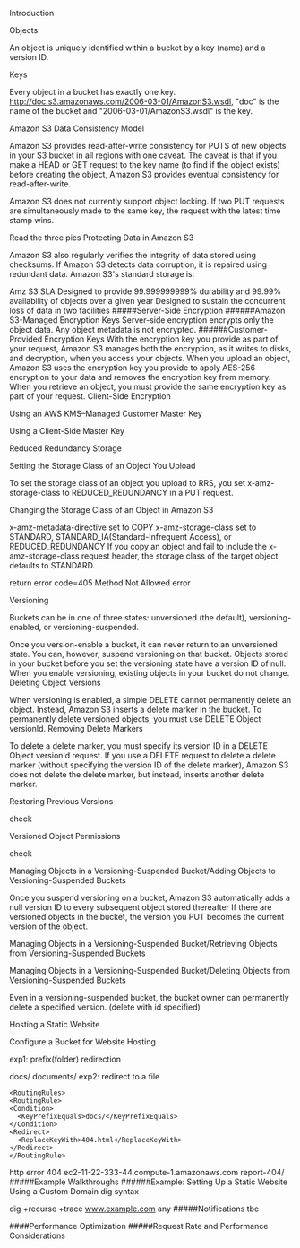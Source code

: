 Introduction

Objects

An object is uniquely identified within a bucket by a key (name) and a version ID.

Keys

Every object in a bucket has exactly one key.
http://doc.s3.amazonaws.com/2006-03-01/AmazonS3.wsdl, "doc" is the name of the bucket and "2006-03-01/AmazonS3.wsdl" is the key.

Amazon S3 Data Consistency Model

Amazon S3 provides read-after-write consistency for PUTS of new objects in your S3 bucket in all regions with one caveat. The caveat is that if you make a HEAD or GET request to the key name (to find if the object exists) before creating the object, Amazon S3 provides eventual consistency for read-after-write.

Amazon S3 does not currently support object locking. If two PUT requests are simultaneously made to the same key, the request with the latest time stamp wins.

Read the three pics
Protecting Data in Amazon S3

Amazon S3 also regularly verifies the integrity of data stored using checksums. If Amazon S3 detects data corruption, it is repaired using redundant data. Amazon S3's standard storage is:

Amz S3 SLA
Designed to provide 99.999999999% durability and 99.99% availability of objects over a given year
Designed to sustain the concurrent loss of data in two facilities
#####Server-Side Encryption ######Amazon S3-Managed Encryption Keys Server-side encryption encrypts only the object data. Any object metadata is not encrypted. ######Customer-Provided Encryption Keys
With the encryption key you provide as part of your request, Amazon S3 manages both the encryption, as it writes to disks, and decryption, when you access your objects.
When you upload an object, Amazon S3 uses the encryption key you provide to apply AES-256 encryption to your data and removes the encryption key from memory.
When you retrieve an object, you must provide the same encryption key as part of your request.
Client-Side Encryption

Using an AWS KMS–Managed Customer Master Key

Using a Client-Side Master Key

Reduced Redundancy Storage

Setting the Storage Class of an Object You Upload

To set the storage class of an object you upload to RRS, you set x-amz-storage-class to REDUCED_REDUNDANCY in a PUT request.

Changing the Storage Class of an Object in Amazon S3

x-amz-metadata-directive set to COPY
x-amz-storage-class set to STANDARD, STANDARD_IA(Standard-Infrequent Access), or REDUCED_REDUNDANCY
If you copy an object and fail to include the x-amz-storage-class request header, the storage class of the target object defaults to STANDARD.

return error code=405 Method Not Allowed error

Versioning

Buckets can be in one of three states: unversioned (the default), versioning-enabled, or versioning-suspended.

Once you version-enable a bucket, it can never return to an unversioned state. You can, however, suspend versioning on that bucket.
Objects stored in your bucket before you set the versioning state have a version ID of null. When you enable versioning, existing objects in your bucket do not change.
Deleting Object Versions

When versioning is enabled, a simple DELETE cannot permanently delete an object. Instead, Amazon S3 inserts a delete marker in the bucket.
To permanently delete versioned objects, you must use DELETE Object versionId.
Removing Delete Markers

To delete a delete marker, you must specify its version ID in a DELETE Object versionId request. If you use a DELETE request to delete a delete marker (without specifying the version ID of the delete marker), Amazon S3 does not delete the delete marker, but instead, inserts another delete marker.

Restoring Previous Versions

check

Versioned Object Permissions

check

Managing Objects in a Versioning-Suspended Bucket/Adding Objects to Versioning-Suspended Buckets

Once you suspend versioning on a bucket, Amazon S3 automatically adds a null version ID to every subsequent object stored thereafter
If there are versioned objects in the bucket, the version you PUT becomes the current version of the object.

Managing Objects in a Versioning-Suspended Bucket/Retrieving Objects from Versioning-Suspended Buckets

Managing Objects in a Versioning-Suspended Bucket/Deleting Objects from Versioning-Suspended Buckets

Even in a versioning-suspended bucket, the bucket owner can permanently delete a specified version. (delete with id specified)

Hosting a Static Website

Configure a Bucket for Website Hosting

exp1: prefix(folder) redirection

  <RoutingRules>
    <RoutingRule>
    <Condition>
      <KeyPrefixEquals>docs/</KeyPrefixEquals>
    </Condition>
    <Redirect>
      <ReplaceKeyPrefixWith>documents/</ReplaceKeyPrefixWith>
    </Redirect>
    </RoutingRule>
  </RoutingRules>
exp2: redirect to a file

    <RoutingRules>
    <RoutingRule>
    <Condition>
      <KeyPrefixEquals>docs/</KeyPrefixEquals>
    </Condition>
    <Redirect>
      <ReplaceKeyWith>404.html</ReplaceKeyWith>
    </Redirect>
    </RoutingRule>
  </RoutingRules>
http error

   <RoutingRules>
    <RoutingRule>
    <Condition>
      <HttpErrorCodeReturnedEquals>404</HttpErrorCodeReturnedEquals >
    </Condition>
    <Redirect>
      <HostName>ec2-11-22-333-44.compute-1.amazonaws.com</HostName>
      <ReplaceKeyPrefixWith>report-404/</ReplaceKeyPrefixWith>
    </Redirect>
    </RoutingRule>
  </RoutingRules>
#####Example Walkthroughs ######Example: Setting Up a Static Website Using a Custom Domain dig syntax

  dig +recurse +trace www.example.com any
#####Notifications tbc

####Performance Optimization #####Request Rate and Performance Considerations
